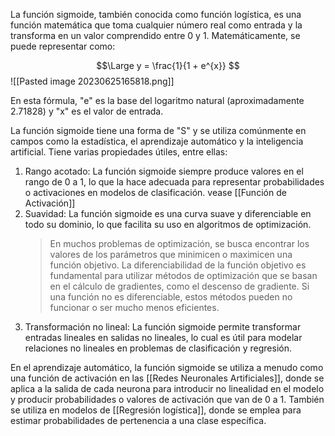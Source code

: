 La función sigmoide, también conocida como función logística, es una función matemática que toma cualquier número real como entrada y la transforma en un valor comprendido entre 0 y 1. Matemáticamente, se puede representar como:

$$\Large
y = \frac{1}{1 + e^{x}}
$$
![[Pasted image 20230625165818.png]]

En esta fórmula, "e" es la base del logaritmo natural (aproximadamente 2.71828) y "x" es el valor de entrada.

La función sigmoide tiene una forma de "S" y se utiliza comúnmente en campos como la estadística, el aprendizaje automático y la inteligencia artificial. Tiene varias propiedades útiles, entre ellas:

1. Rango acotado: La función sigmoide siempre produce valores en el rango de 0 a 1, lo que la hace adecuada para representar probabilidades o activaciones en modelos de clasificación. vease [[Función de Activación]]
2. Suavidad: La función sigmoide es una curva suave y diferenciable en todo su dominio, lo que facilita su uso en algoritmos de optimización.
   >En muchos problemas de optimización, se busca encontrar los valores de los parámetros que minimicen o maximicen una función objetivo. La diferenciabilidad de la función objetivo es fundamental para utilizar métodos de optimización que se basan en el cálculo de gradientes, como el descenso de gradiente. Si una función no es diferenciable, estos métodos pueden no funcionar o ser mucho menos eficientes.
3. Transformación no lineal: La función sigmoide permite transformar entradas lineales en salidas no lineales, lo cual es útil para modelar relaciones no lineales en problemas de clasificación y regresión.

En el aprendizaje automático, la función sigmoide se utiliza a menudo como una función de activación en las [[Redes Neuronales Artificiales]], donde se aplica a la salida de cada neurona para introducir no linealidad en el modelo y producir probabilidades o valores de activación que van de 0 a 1. También se utiliza en modelos de [[Regresión logística]], donde se emplea para estimar probabilidades de pertenencia a una clase específica.